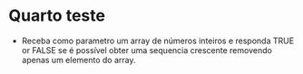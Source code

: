 # Quarto teste

- Receba como parametro um array de números inteiros e responda TRUE or FALSE se é possível obter uma sequencia crescente removendo apenas um elemento do array.
